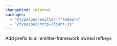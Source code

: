 ```yaml
---
changeKind: internal
packages:
  - "@typespec/emitter-framework"
  - "@typespec/http-client-js"
---
```


Add prefix to all emitter-framework owned refkeys
